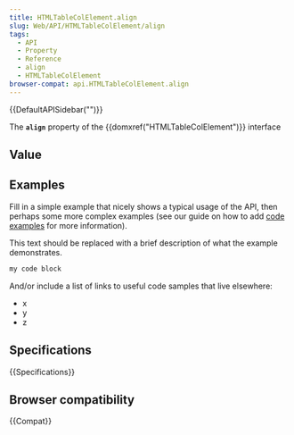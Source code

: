 ```yaml
---
title: HTMLTableColElement.align
slug: Web/API/HTMLTableColElement/align
tags:
  - API
  - Property
  - Reference
  - align
  - HTMLTableColElement
browser-compat: api.HTMLTableColElement.align
---
```

{{DefaultAPISidebar("")}}

The **`align`** property of the {{domxref("HTMLTableColElement")}} interface 

## Value



## Examples

Fill in a simple example that nicely shows a typical usage of the API, then perhaps some more complex examples (see our guide on how to add [code examples](/en-US/docs/MDN/Contribute/Structures/Code_examples) for more information).

This text should be replaced with a brief description of what the example demonstrates.

```js
my code block
```

And/or include a list of links to useful code samples that live elsewhere:

*   x
*   y
*   z

## Specifications

{{Specifications}}

## Browser compatibility

{{Compat}}


